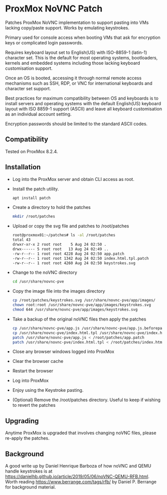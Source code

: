 # ProxMox NoVNC Patch

Patches ProxMox NoVNC implementation to support pasting into VMs lacking copy/paste support. Works by emulating keystrokes.

Primary used for console access when booting VMs that ask for encryption keys or complicated login passwords.

Requires keyboard layout set to English(US) with ISO-8859-1 (latin-1) character set. This is the default for most operating systems, bootloaders, kernels and embedded systems including those lacking keyboard customisation support.

Once an OS is booted, accessing it through normal remote access mechanisms such as SSH, RDP, or VNC for international keyboards and character set support.

Best practices for maximum compatibility between OS and keyboards is to install servers and operating systems with the default English(US) keyboard layout with ISO 8859-1 support (ASCII) and leave all keyboard customisation as an individual account setting.

Encryption passwords should be limited to the standard ASCII codes.

## Compatibility

Tested on ProxMox 8.2.4.

## Installation

* Log into the ProxMox server and obtain CLI access as root.
* Install the patch utility.

  ~~~sh
  apt install patch
  ~~~

* Create a directory to hold the patches

  ~~~sh
  mkdir /root/patches
  ~~~

* Upload or copy the svg file and patches to /root/patches

  ~~~sh
  root@proxmox01:~/patches# ls -al /root/patches
  total 43
  drwxr-xr-x 2 root root    5 Aug 24 02:50 .
  drwx------ 5 root root   13 Aug 24 02:49 ..
  -rw-r--r-- 1 root root 4228 Aug 24 02:50 app.patch
  -rw-r--r-- 1 root root 1342 Aug 24 02:50 index.html.tpl.patch
  -rw-r--r-- 1 root root 4260 Aug 24 02:50 keystrokes.svg
  ~~~

* Change to the noVNC directory

  ~~~sh
  cd /usr/share/novnc-pve
  ~~~

* Copy the image file into the images directory

  ~~~sh
  cp /root/patches/keystrokes.svg /usr/share/novnc-pve/app/images/
  chown root:root /usr/share/novnc-pve/app/images/keystrokes.svg
  chmod 644 /usr/share/novnc-pve/app/images/keystrokes.svg
  ~~~

* Take a backup of the original noVNC files then apply the patches

  ~~~sh
  cp /usr/share/novnc-pve/app.js /usr/share/novnc-pve/app.js.beforepatch
  cp /usr/share/novnc-pve/index.html.tpl /usr/share/novnc-pve/index.html.tpl.beforepatch
  patch /usr/share/novnc-pve/app.js < /root/patches/app.patch
  patch /usr/share/novnc-pve/index.html.tpl < /root/patches/index.html.tpl.patch
  ~~~

* Close any browser windows logged into ProxMox
* Clear the browser cache
* Restart the browser
* Log into ProxMox
* Enjoy using the Keystroke pasting.
* (Optional) Remove the /root/patches directory. Useful to keep if wishing to revert the patches

## Upgrading

Anytime ProxMox is upgraded that involves changing noVNC files, please re-apply the patches.

## Background

A good write up by Daniel Henrique Barboza of how noVNC and QEMU handle keystrokes is at <https://danielhb.github.io/article/2019/05/06/noVNC-QEMU-RFB.html>. Worth reading <https://www.berrange.com/tags/rfb/> by Daniel P. Berrange for background material.
